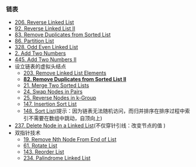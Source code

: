 ### 链表

- [206. Reverse Linked List](https://leetcode.com/problems/reverse-linked-list/)
- [92. Reverse Linked List II](https://leetcode.com/problems/reverse-linked-list-ii/)
- [83. Remove Duplicates from Sorted List](https://leetcode.com/problems/remove-duplicates-from-sorted-list/)
- [86. Partition List](https://leetcode.com/problems/partition-list/)
- [328. Odd Even Linked List](https://leetcode.com/problems/odd-even-linked-list/)
- [2. Add Two Numbers](https://leetcode.com/problems/add-two-numbers/)
- [445. Add Two Numbers II](https://leetcode.com/problems/add-two-numbers-ii/)
- 设立链表的虚拟头结点
    - [203. Remove Linked List Elements](https://leetcode.com/problems/remove-linked-list-elements/)
    - **[82. Remove Duplicates from Sorted List II](https://leetcode.com/problems/remove-duplicates-from-sorted-list-ii/)**
    - [21. Merge Two Sorted Lists](https://leetcode.com/problems/merge-two-sorted-lists/)
    - [24. Swap Nodes in Pairs](https://leetcode.com/problems/swap-nodes-in-pairs/)
    - [25. Reverse Nodes in k-Group](https://leetcode.com/problems/reverse-nodes-in-k-group/)
    - [147. Insertion Sort List](https://leetcode.com/problems/insertion-sort-list/)
    - [148. Sort List](https://leetcode.com/problems/sort-list/)(提示：因为链表无法随机访问，而归并排序在排序过程中索引不需要在数组中跳动，自顶向上)
- [237. Delete Node in a Linked List](https://leetcode.com/problems/delete-node-in-a-linked-list/)(不仅穿针引线：改变节点的值
)
- 双指针技术
    - [19. Remove Nth Node From End of List](https://leetcode.com/problems/remove-nth-node-from-end-of-list/)
    - [61. Rotate List](https://leetcode.com/problems/rotate-list/)
    - [143. Reorder List](https://leetcode.com/problems/reorder-list/)
    - [234. Palindrome Linked List](https://leetcode.com/problems/palindrome-linked-list/)

